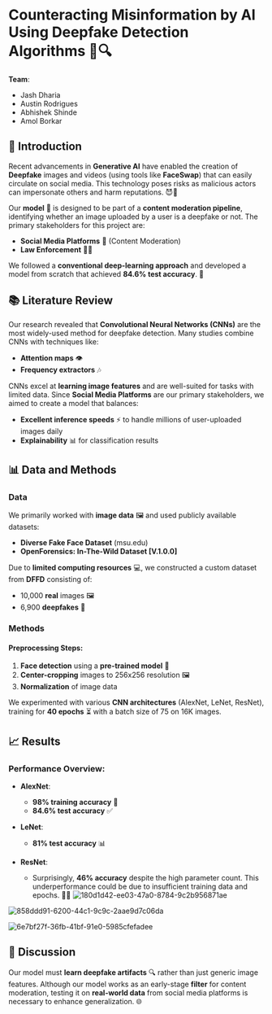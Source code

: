 # Counteracting Misinformation by AI Using Deepfake Detection Algorithms 🤖🔍

**Team**:  
- Jash Dharia  
- Austin Rodrigues  
- Abhishek Shinde  
- Amol Borkar  

## 🚀 Introduction

Recent advancements in **Generative AI** have enabled the creation of **Deepfake** images and videos (using tools like **FaceSwap**) that can easily circulate on social media. This technology poses risks as malicious actors can impersonate others and harm reputations. 😈👥

Our **model** 🧠 is designed to be part of a **content moderation pipeline**, identifying whether an image uploaded by a user is a deepfake or not. The primary stakeholders for this project are:

- **Social Media Platforms** 📱 (Content Moderation)  
- **Law Enforcement** 👮‍♂️  

We followed a **conventional deep-learning approach** and developed a model from scratch that achieved **84.6% test accuracy**. 🎯

## 📚 Literature Review

Our research revealed that **Convolutional Neural Networks (CNNs)** are the most widely-used method for deepfake detection. Many studies combine CNNs with techniques like:

- **Attention maps** 👁️  
- **Frequency extractors** 🎶

CNNs excel at **learning image features** and are well-suited for tasks with limited data. Since **Social Media Platforms** are our primary stakeholders, we aimed to create a model that balances:

- **Excellent inference speeds** ⚡ to handle millions of user-uploaded images daily
- **Explainability** 📊 for classification results

## 📊 Data and Methods

### Data
We primarily worked with **image data** 🖼️ and used publicly available datasets:

- **Diverse Fake Face Dataset** (msu.edu)  
- **OpenForensics: In-The-Wild Dataset [V.1.0.0]**  

Due to **limited computing resources** 💻, we constructed a custom dataset from **DFFD** consisting of:

- 10,000 **real** images 🖼️  
- 6,900 **deepfakes** 🔴

### Methods
#### Preprocessing Steps:
1. **Face detection** using a **pre-trained model** 👀
2. **Center-cropping** images to 256x256 resolution 🖼️  
3. **Normalization** of image data  

We experimented with various **CNN architectures** (AlexNet, LeNet, ResNet), training for **40 epochs** ⏳ with a batch size of 75 on 16K images.

## 📈 Results

### Performance Overview:
- **AlexNet**:
  - **98% training accuracy** 🎯
  - **84.6% test accuracy** ✅

- **LeNet**:
  - **81% test accuracy** 📊

- **ResNet**:
  - Surprisingly, **46% accuracy** despite the high parameter count. This underperformance could be due to insufficient training data and epochs. 🤷‍♂️
![180d1d42-ee03-47a0-8784-9c2b956871ae](https://github.com/user-attachments/assets/65243cc0-7583-4296-b572-8d7adf8a7f86)

![858ddd91-6200-44c1-9c9c-2aae9d7c06da](https://github.com/user-attachments/assets/b1c52584-2a41-4d7f-b862-c4db49d066a3)


![6e7bf27f-36fb-41bf-91e0-5985cfefadee](https://github.com/user-attachments/assets/73f99038-8b53-4c7f-9433-e83d7b8e42d7)


## 💬 Discussion

Our model must **learn deepfake artifacts** 🔍 rather than just generic image features. Although our model works as an early-stage **filter** for content moderation, testing it on **real-world data** from social media platforms is necessary to enhance generalization. 🌐

